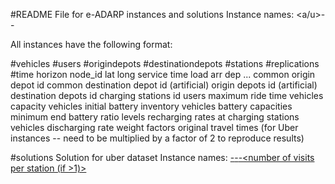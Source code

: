 #README File for e-ADARP instances and solutions
Instance names: <a/u><numvehicles>-<numcustomers>-<minimum end battery ratio levels>

All instances have the following format:

#vehicles #users #origindepots #destinationdepots #stations #replications #time horizon
node_id lat long service time load arr dep
...
common origin depot id
common destination depot id
(artificial) origin depots id
(artificial) destination depots id
charging stations id
users maximum ride time
vehicles capacity
vehicles initial battery inventory
vehicles battery capacities
minimum end battery ratio levels
recharging rates at charging stations
vehicles discharging rate
weight factors
original travel times (for Uber instances -- need to be multiplied by a factor of 2 to reproduce results)

#solutions 
Solution for uber dataset
Instance names: <u><numvehicles>-<numcustomers>-<minimum end battery ratio levels>-<number of visits per station (if >1)>
